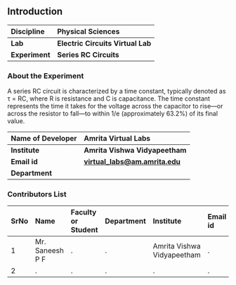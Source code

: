 ## Introduction


<b>Discipline | <b> Physical Sciences
:--|:--|
<b> Lab | <b> Electric Circuits Virtual Lab
<b> Experiment|     <b> Series RC Circuits

### About the Experiment 

A series RC circuit is characterized by a time constant, typically denoted as τ = RC, where R is resistance and C is capacitance. The time constant represents the time it takes for the voltage across the capacitor to rise—or across the resistor to fall—to within 1/e (approximately 63.2%) of its final value. 

<b>Name of Developer | <b> Amrita Virtual Labs
:--|:--|
<b> Institute | <b>  Amrita Vishwa Vidyapeetham
<b> Email id|     <b>  virtual_labs@am.amrita.edu
<b> Department |  

### Contributors List

SrNo | Name | Faculty or Student | Department| Institute | Email id
:--|:--|:--|:--|:--|:--|
1 | Mr. Saneesh P F | . | . | Amrita Vishwa Vidyapeetham | .
2 | . | . | . | . | .
